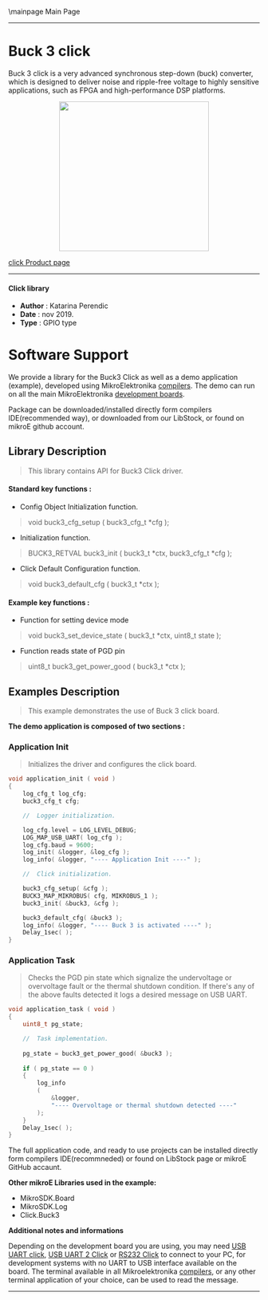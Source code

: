\mainpage Main Page
  
---
# Buck 3 click

Buck 3 click is a very advanced synchronous step-down (buck) converter, which is designed to deliver noise and ripple-free voltage to highly sensitive applications, such as FPGA and high-performance DSP platforms.

<p align="center">
  <img src="https://download.mikroe.com/images/click_for_ide/buck3_click.png" height=300px>
</p>

[click Product page](https://www.mikroe.com/buck-3-click)

---

#### Click library 

- **Author**        : Katarina Perendic
- **Date**          : nov 2019.
- **Type**          : GPIO type


# Software Support

We provide a library for the Buck3 Click 
as well as a demo application (example), developed using MikroElektronika 
[compilers](https://shop.mikroe.com/compilers). 
The demo can run on all the main MikroElektronika [development boards](https://shop.mikroe.com/development-boards).

Package can be downloaded/installed directly form compilers IDE(recommended way), or downloaded from our LibStock, or found on mikroE github account. 

## Library Description

> This library contains API for Buck3 Click driver.

#### Standard key functions :

- Config Object Initialization function.
> void buck3_cfg_setup ( buck3_cfg_t *cfg ); 
 
- Initialization function.
> BUCK3_RETVAL buck3_init ( buck3_t *ctx, buck3_cfg_t *cfg );

- Click Default Configuration function.
> void buck3_default_cfg ( buck3_t *ctx );


#### Example key functions :

- Function for setting device mode
> void buck3_set_device_state ( buck3_t *ctx, uint8_t state );
 
- Function reads state of PGD pin
> uint8_t buck3_get_power_good ( buck3_t *ctx );

## Examples Description

> This example demonstrates the use of Buck 3 click board.

**The demo application is composed of two sections :**

### Application Init 

> Initializes the driver and configures the click board.

```c
void application_init ( void )
{
    log_cfg_t log_cfg;
    buck3_cfg_t cfg;

    //  Logger initialization.

    log_cfg.level = LOG_LEVEL_DEBUG;
    LOG_MAP_USB_UART( log_cfg );
    log_cfg.baud = 9600;
    log_init( &logger, &log_cfg );
    log_info( &logger, "---- Application Init ----" );

    //  Click initialization.

    buck3_cfg_setup( &cfg );
    BUCK3_MAP_MIKROBUS( cfg, MIKROBUS_1 );
    buck3_init( &buck3, &cfg );

    buck3_default_cfg( &buck3 );
    log_info( &logger, "---- Buck 3 is activated ----" );
	Delay_1sec( );
}
```

### Application Task

> Checks the PGD pin state which signalize the undervoltage or overvoltage fault or
> the thermal shutdown condition. 
> If there's any of the above faults detected it logs a desired message on USB UART.

```c
void application_task ( void )
{
    uint8_t pg_state;

    //  Task implementation.
    
    pg_state = buck3_get_power_good( &buck3 );
	
    if ( pg_state == 0 )
    {
        log_info
        ( 
            &logger, 
            "---- Overvoltage or thermal shutdown detected ----" 
        );
    }
	Delay_1sec( );
}
```

The full application code, and ready to use projects can be  installed directly form compilers IDE(recommneded) or found on LibStock page or mikroE GitHub accaunt.

**Other mikroE Libraries used in the example:** 

- MikroSDK.Board
- MikroSDK.Log
- Click.Buck3

**Additional notes and informations**

Depending on the development board you are using, you may need 
[USB UART click](https://shop.mikroe.com/usb-uart-click), 
[USB UART 2 Click](https://shop.mikroe.com/usb-uart-2-click) or 
[RS232 Click](https://shop.mikroe.com/rs232-click) to connect to your PC, for 
development systems with no UART to USB interface available on the board. The 
terminal available in all Mikroelektronika 
[compilers](https://shop.mikroe.com/compilers), or any other terminal application 
of your choice, can be used to read the message.



---
